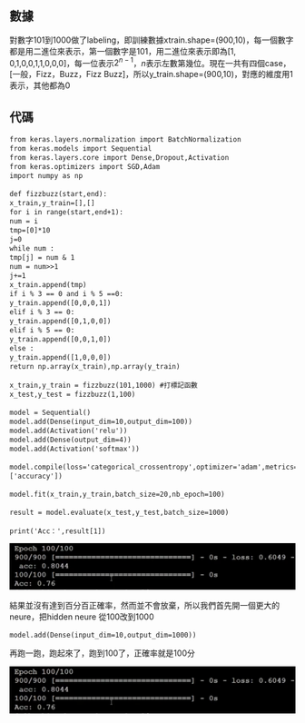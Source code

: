 ## 數據
對數字101到1000做了labeling，即訓練數據xtrain.shape=(900,10)，每一個數字都是用二進位來表示，第一個數字是101，用二進位來表示即為[1, 0,1,0,0,1,1,0,0,0]，每一位表示$2^{n-1}$，$n$表示左數第幾位。現在一共有四個case，[一般，Fizz，Buzz，Fizz Buzz]，所以y_train.shape=(900,10)，對應的維度用1表示，其他都為0

## 代碼
```
from keras.layers.normalization import BatchNormalization
from keras.models import Sequential
from keras.layers.core import Dense,Dropout,Activation
from keras.optimizers import SGD,Adam
import numpy as np

def fizzbuzz(start,end):
x_train,y_train=[],[]
for i in range(start,end+1):
num = i
tmp=[0]*10
j=0
while num :
tmp[j] = num & 1
num = num>>1
j+=1
x_train.append(tmp)
if i % 3 == 0 and i % 5 ==0:
y_train.append([0,0,0,1])
elif i % 3 == 0:
y_train.append([0,1,0,0])
elif i % 5 == 0:
y_train.append([0,0,1,0])
else :
y_train.append([1,0,0,0])
return np.array(x_train),np.array(y_train)

x_train,y_train = fizzbuzz(101,1000) #打標記函數
x_test,y_test = fizzbuzz(1,100)

model = Sequential()
model.add(Dense(input_dim=10,output_dim=100))
model.add(Activation('relu'))
model.add(Dense(output_dim=4))
model.add(Activation('softmax'))

model.compile(loss='categorical_crossentropy',optimizer='adam',metrics=['accuracy'])

model.fit(x_train,y_train,batch_size=20,nb_epoch=100)

result = model.evaluate(x_test,y_test,batch_size=1000)

print('Acc：',result[1])

```

![在這裡插入圖片描述](res/chapter20_1.png)

結果並沒有達到百分百正確率，然而並不會放棄，所以我們首先開一個更大的neure，把hidden neure 從100改到1000

```
model.add(Dense(input_dim=10,output_dim=1000))
```

再跑一跑，跑起來了，跑到100了，正確率就是100分

![在這裡插入圖片描述](res/chapter20_1.png)
